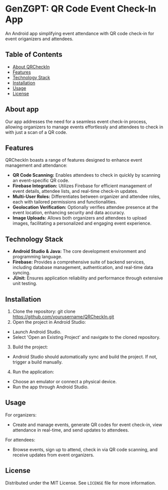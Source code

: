 # GenZGPT: QR Code Event Check-In App

An Android app simplifying event attendance with QR code check-in for event origanizers and attendees.
## Table of Contents

- [About QRCheckIn](#about-app)
- [Features](#features)
- [Technology Stack](#technology-stack)
- [Installation](#installation)
- [Usage](#usage)
- [License](#license)

## About app

Our app addresses the need for a seamless event check-in process, allowing organizers to manage events effortlessly and attendees to check in with just a scan of a QR code. 

## Features

QRCheckIn boasts a range of features designed to enhance event management and attendance:

- **QR Code Scanning:** Enables attendees to check in quickly by scanning an event-specific QR code.
- **Firebase Integration:** Utilizes Firebase for efficient management of event details, attendee lists, and real-time check-in updates.
- **Multi-User Roles:** Differentiates between organizer and attendee roles, each with tailored permissions and functionalities.
- **Geolocation Verification:** Optionally verifies attendee presence at the event location, enhancing security and data accuracy.
- **Image Uploads:** Allows both organizers and attendees to upload images, facilitating a personalized and engaging event experience.

## Technology Stack

- **Android Studio & Java:** The core development environment and programming language.
- **Firebase:** Provides a comprehensive suite of backend services, including database management, authentication, and real-time data syncing.
- **JUnit:** Ensures application reliability and performance through extensive unit testing.

## Installation

1. Clone the repository:
git clone https://github.com/yourusername/QRCheckIn.git
2. Open the project in Android Studio:
- Launch Android Studio.
- Select 'Open an Existing Project' and navigate to the cloned repository.

3. Build the project:
- Android Studio should automatically sync and build the project. If not, trigger a build manually.

4. Run the application:
- Choose an emulator or connect a physical device.
- Run the app through Android Studio.

## Usage

For organizers:
- Create and manage events, generate QR codes for event check-in, view attendance in real-time, and send updates to attendees.

For attendees:
- Browse events, sign up to attend, check in via QR code scanning, and receive updates from event organizers.


## License

Distributed under the MIT License. See `LICENSE` file for more information.
